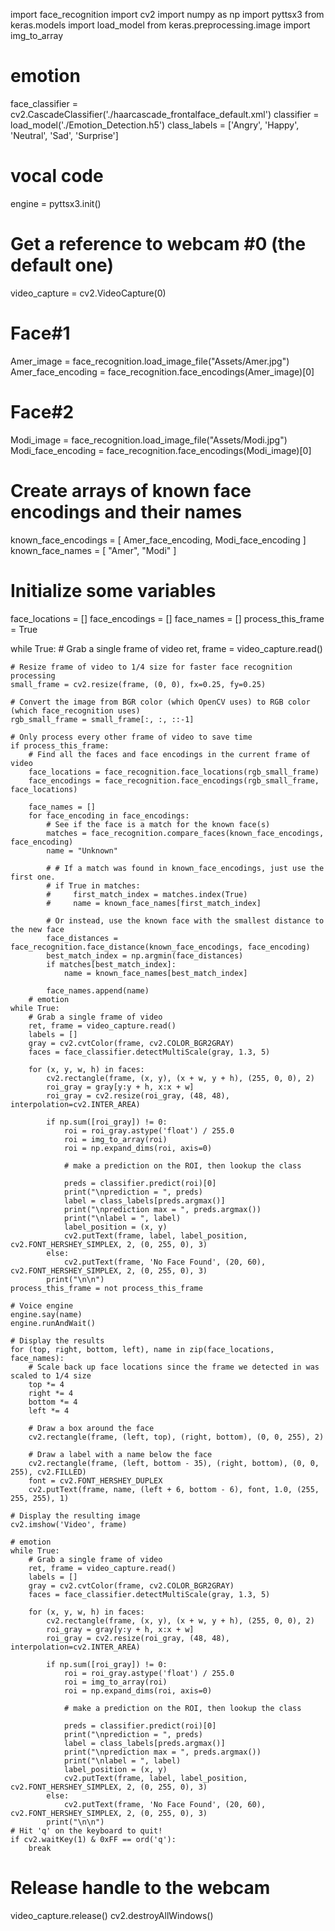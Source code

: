 import face_recognition
import cv2
import numpy as np
import pyttsx3
from keras.models import load_model
from keras.preprocessing.image import img_to_array

# emotion
face_classifier = cv2.CascadeClassifier('./haarcascade_frontalface_default.xml')
classifier = load_model('./Emotion_Detection.h5')
class_labels = ['Angry', 'Happy', 'Neutral', 'Sad', 'Surprise']

# vocal code
engine = pyttsx3.init()

# Get a reference to webcam #0 (the default one)
video_capture = cv2.VideoCapture(0)

# Face#1
Amer_image = face_recognition.load_image_file("Assets/Amer.jpg")
Amer_face_encoding = face_recognition.face_encodings(Amer_image)[0]

# Face#2
Modi_image = face_recognition.load_image_file("Assets/Modi.jpg")
Modi_face_encoding = face_recognition.face_encodings(Modi_image)[0]

# Create arrays of known face encodings and their names
known_face_encodings = [
    Amer_face_encoding,
    Modi_face_encoding
]
known_face_names = [
    "Amer",
    "Modi"
]

# Initialize some variables
face_locations = []
face_encodings = []
face_names = []
process_this_frame = True

while True:
    # Grab a single frame of video
    ret, frame = video_capture.read()

    # Resize frame of video to 1/4 size for faster face recognition processing
    small_frame = cv2.resize(frame, (0, 0), fx=0.25, fy=0.25)

    # Convert the image from BGR color (which OpenCV uses) to RGB color (which face_recognition uses)
    rgb_small_frame = small_frame[:, :, ::-1]

    # Only process every other frame of video to save time
    if process_this_frame:
        # Find all the faces and face encodings in the current frame of video
        face_locations = face_recognition.face_locations(rgb_small_frame)
        face_encodings = face_recognition.face_encodings(rgb_small_frame, face_locations)

        face_names = []
        for face_encoding in face_encodings:
            # See if the face is a match for the known face(s)
            matches = face_recognition.compare_faces(known_face_encodings, face_encoding)
            name = "Unknown"

            # # If a match was found in known_face_encodings, just use the first one.
            # if True in matches:
            #     first_match_index = matches.index(True)
            #     name = known_face_names[first_match_index]

            # Or instead, use the known face with the smallest distance to the new face
            face_distances = face_recognition.face_distance(known_face_encodings, face_encoding)
            best_match_index = np.argmin(face_distances)
            if matches[best_match_index]:
                name = known_face_names[best_match_index]

            face_names.append(name)
        # emotion
    while True:
        # Grab a single frame of video
        ret, frame = video_capture.read()
        labels = []
        gray = cv2.cvtColor(frame, cv2.COLOR_BGR2GRAY)
        faces = face_classifier.detectMultiScale(gray, 1.3, 5)

        for (x, y, w, h) in faces:
            cv2.rectangle(frame, (x, y), (x + w, y + h), (255, 0, 0), 2)
            roi_gray = gray[y:y + h, x:x + w]
            roi_gray = cv2.resize(roi_gray, (48, 48), interpolation=cv2.INTER_AREA)

            if np.sum([roi_gray]) != 0:
                roi = roi_gray.astype('float') / 255.0
                roi = img_to_array(roi)
                roi = np.expand_dims(roi, axis=0)

                # make a prediction on the ROI, then lookup the class

                preds = classifier.predict(roi)[0]
                print("\nprediction = ", preds)
                label = class_labels[preds.argmax()]
                print("\nprediction max = ", preds.argmax())
                print("\nlabel = ", label)
                label_position = (x, y)
                cv2.putText(frame, label, label_position, cv2.FONT_HERSHEY_SIMPLEX, 2, (0, 255, 0), 3)
            else:
                cv2.putText(frame, 'No Face Found', (20, 60), cv2.FONT_HERSHEY_SIMPLEX, 2, (0, 255, 0), 3)
            print("\n\n")
    process_this_frame = not process_this_frame

    # Voice engine
    engine.say(name)
    engine.runAndWait()

    # Display the results
    for (top, right, bottom, left), name in zip(face_locations, face_names):
        # Scale back up face locations since the frame we detected in was scaled to 1/4 size
        top *= 4
        right *= 4
        bottom *= 4
        left *= 4

        # Draw a box around the face
        cv2.rectangle(frame, (left, top), (right, bottom), (0, 0, 255), 2)

        # Draw a label with a name below the face
        cv2.rectangle(frame, (left, bottom - 35), (right, bottom), (0, 0, 255), cv2.FILLED)
        font = cv2.FONT_HERSHEY_DUPLEX
        cv2.putText(frame, name, (left + 6, bottom - 6), font, 1.0, (255, 255, 255), 1)

    # Display the resulting image
    cv2.imshow('Video', frame)

    # emotion
    while True:
        # Grab a single frame of video
        ret, frame = video_capture.read()
        labels = []
        gray = cv2.cvtColor(frame, cv2.COLOR_BGR2GRAY)
        faces = face_classifier.detectMultiScale(gray, 1.3, 5)

        for (x, y, w, h) in faces:
            cv2.rectangle(frame, (x, y), (x + w, y + h), (255, 0, 0), 2)
            roi_gray = gray[y:y + h, x:x + w]
            roi_gray = cv2.resize(roi_gray, (48, 48), interpolation=cv2.INTER_AREA)

            if np.sum([roi_gray]) != 0:
                roi = roi_gray.astype('float') / 255.0
                roi = img_to_array(roi)
                roi = np.expand_dims(roi, axis=0)

                # make a prediction on the ROI, then lookup the class

                preds = classifier.predict(roi)[0]
                print("\nprediction = ", preds)
                label = class_labels[preds.argmax()]
                print("\nprediction max = ", preds.argmax())
                print("\nlabel = ", label)
                label_position = (x, y)
                cv2.putText(frame, label, label_position, cv2.FONT_HERSHEY_SIMPLEX, 2, (0, 255, 0), 3)
            else:
                cv2.putText(frame, 'No Face Found', (20, 60), cv2.FONT_HERSHEY_SIMPLEX, 2, (0, 255, 0), 3)
            print("\n\n")
    # Hit 'q' on the keyboard to quit!
    if cv2.waitKey(1) & 0xFF == ord('q'):
        break

# Release handle to the webcam
video_capture.release()
cv2.destroyAllWindows()
